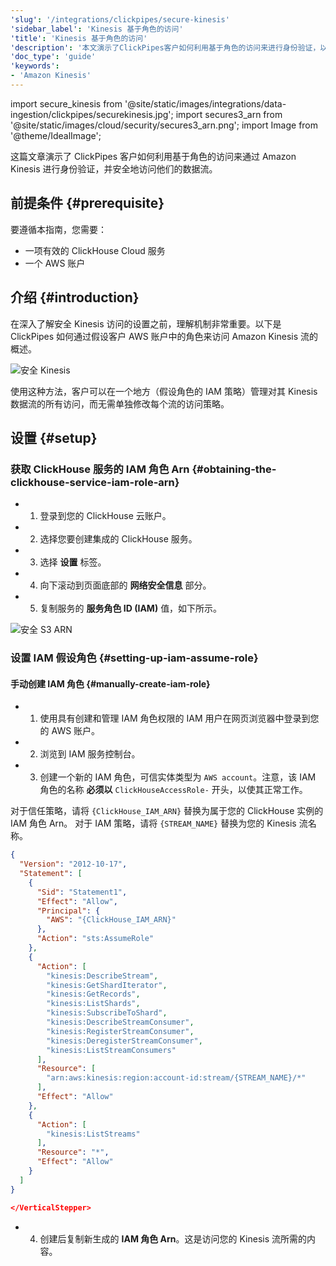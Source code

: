 ```yaml
---
'slug': '/integrations/clickpipes/secure-kinesis'
'sidebar_label': 'Kinesis 基于角色的访问'
'title': 'Kinesis 基于角色的访问'
'description': '本文演示了ClickPipes客户如何利用基于角色的访问来进行身份验证，以安全访问Amazon Kinesis及其数据流。'
'doc_type': 'guide'
'keywords':
- 'Amazon Kinesis'
---
```


import secure_kinesis from '@site/static/images/integrations/data-ingestion/clickpipes/securekinesis.jpg';
import secures3_arn from '@site/static/images/cloud/security/secures3_arn.png';
import Image from '@theme/IdealImage';

这篇文章演示了 ClickPipes 客户如何利用基于角色的访问来通过 Amazon Kinesis 进行身份验证，并安全地访问他们的数据流。

## 前提条件 {#prerequisite}

要遵循本指南，您需要：
- 一项有效的 ClickHouse Cloud 服务
- 一个 AWS 账户

## 介绍 {#introduction}

在深入了解安全 Kinesis 访问的设置之前，理解机制非常重要。以下是 ClickPipes 如何通过假设客户 AWS 账户中的角色来访问 Amazon Kinesis 流的概述。

<Image img={secure_kinesis} alt="安全 Kinesis" size="lg" border/>

使用这种方法，客户可以在一个地方（假设角色的 IAM 策略）管理对其 Kinesis 数据流的所有访问，而无需单独修改每个流的访问策略。

## 设置 {#setup}

<VerticalStepper headerLevel="h3"/>

### 获取 ClickHouse 服务的 IAM 角色 Arn {#obtaining-the-clickhouse-service-iam-role-arn}

- 1. 登录到您的 ClickHouse 云账户。
- 2. 选择您要创建集成的 ClickHouse 服务。
- 3. 选择 **设置** 标签。
- 4. 向下滚动到页面底部的 **网络安全信息** 部分。
- 5. 复制服务的 **服务角色 ID (IAM)** 值，如下所示。

<Image img={secures3_arn} alt="安全 S3 ARN" size="lg" border/>

### 设置 IAM 假设角色 {#setting-up-iam-assume-role}

#### 手动创建 IAM 角色 {#manually-create-iam-role}

- 1. 使用具有创建和管理 IAM 角色权限的 IAM 用户在网页浏览器中登录到您的 AWS 账户。
- 2. 浏览到 IAM 服务控制台。
- 3. 创建一个新的 IAM 角色，可信实体类型为 `AWS account`。注意，该 IAM 角色的名称 **必须以** `ClickHouseAccessRole-` 开头，以使其正常工作。

对于信任策略，请将 `{ClickHouse_IAM_ARN}` 替换为属于您的 ClickHouse 实例的 IAM 角色 Arn。
对于 IAM 策略，请将 `{STREAM_NAME}` 替换为您的 Kinesis 流名称。

```json
{
  "Version": "2012-10-17",
  "Statement": [
    {
      "Sid": "Statement1",
      "Effect": "Allow",
      "Principal": {
        "AWS": "{ClickHouse_IAM_ARN}"
      },
      "Action": "sts:AssumeRole"
    },
    {
      "Action": [
        "kinesis:DescribeStream",
        "kinesis:GetShardIterator",
        "kinesis:GetRecords",
        "kinesis:ListShards",
        "kinesis:SubscribeToShard",
        "kinesis:DescribeStreamConsumer",
        "kinesis:RegisterStreamConsumer",
        "kinesis:DeregisterStreamConsumer",
        "kinesis:ListStreamConsumers"
      ],
      "Resource": [
        "arn:aws:kinesis:region:account-id:stream/{STREAM_NAME}/*"
      ],
      "Effect": "Allow"
    },
    {
      "Action": [
        "kinesis:ListStreams"
      ],
      "Resource": "*",
      "Effect": "Allow"
    }
  ]
}

</VerticalStepper>

```

- 4. 创建后复制新生成的 **IAM 角色 Arn**。这是访问您的 Kinesis 流所需的内容。
